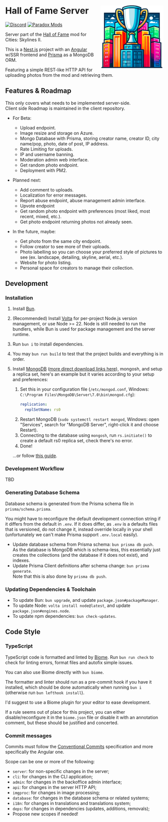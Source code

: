 # <img src="logo.png" alt="Hall of Fame logo, AI-generated by Dall-E 2." align="right" style="width: 200px">Hall of Fame Server

[![Discord](https://img.shields.io/badge/Discord-@toverux-5865f2?logo=discord&logoColor=white&style=flat-square)](https://discord.gg/SsshDVq2Zj)
[![Paradox Mods](https://img.shields.io/badge/Paradox_Mods-Unreleased_yet-5abe41?style=flat-square)](https://mods.paradoxplaza.com/games/cities_skylines_2)

Server part of the [Hall of Fame](https://github.com/toverux/HallOfFame) mod for Cities: Skylines II.

This is a [Nest.js](https://nestjs.com/) project with an [Angular](https://angular.dev) w/SSR frontend and
[Prisma](https://www.prisma.io) as a MongoDB ORM.

Featuring a simple REST-like HTTP API for uploading photos from the mod and retrieving them.

## Features & Roadmap

This only covers what needs to be implemented server-side.<br>
Client side Roadmap is maintained in the client repository.

- For Beta:
  - Upload endpoint.
  - Image resize and storage on Azure.
  - Mongo Database with Prisma, storing creator name, creator ID, city name/pop, photo, date of post, IP address.
  - Rate Limiting for uploads.
  - IP and username banning.
  - Moderation admin web interface.
  - Get random photo endpoint.
  - Deployment with PM2.

- Planned next:
  - Add comment to uploads.
  - Localization for error messages.
  - Report abuse endpoint, abuse management admin interface.
  - Upvote endpoint
  - Get random photo endpoint with preferences (most liked, most recent, mixed, etc.).
  - Get photo endpoint returning photos not already seen.

- In the future, maybe:
  - Get photo from the same city endpoint.
  - Follow creator to see more of their uploads.
  - Photo labelling so you can choose your preferred style of pictures to see (ex. landscape, detailing, skyline,
    aerial, etc.).
  - Website for photo listing.
  - Personal space for creators to manage their collection.

## Development

### Installation

1. Install [Bun](https://bun.sh).
2. (Recommended) Install [Volta](https://volta.sh) for per-project Node.js version management,
   or use Node >= 22. Node is still needed to run the bundlers, while Bun is used for package
   management and the server runtime.
3. Run `bun i` to install dependencies.
4. You may `bun run build` to test that the project builds and everything is in order.
5. Install [MongoDB](https://www.mongodb.com/docs/manual/administration/install-community)
   ([more direct download links here](https://www.mongodb.com/try/download/community-edition)), mongosh, and setup a
   replica set,
   here's an example but it varies according to your setup and preferences:
   1. Set this in your configuration file (`/etc/mongod.conf`,
      Windows: `C:\Program Files\MongoDB\Server\7.0\bin\mongod.cfg`):
      ```yml
      replication:
        replSetName: rs0
      ```
   2. Restart MongoDB (`sudo systemctl restart mongod`, Windows: open "Services", search for "MongoDB Server",
      right-click it and choose Restart).
   3. Connecting to the database using `mongosh`, run `rs.initiate()` to create a default rs0 replica set, check there's
      no error.
   4. Done!

   ...or follow [this guide](https://www.mongodb.com/docs/manual/tutorial/convert-standalone-to-replica-set/).

### Development Workflow

TBD

### Generating Database Schema

Database schema is generated from the Prisma schema file in `prisma/schema.prisma`.

You might have to reconfigure the default development connection string if it differs from the default in `.env`.
If it does differ, as `.env` is a defaults files that is versioned, do not change it, instead override locally in your
shell (unfortunately we can't make Prisma support `.env.local` easily).

- Update database schema from Prisma schema: `bun prisma db push`.<br>
  As the database is MongoDB which is schema-less, this essentially just creates the collections (and the database if it
  does not exist), and indexes.
- Update Prisma Client definitions after schema change: `bun prisma generate`.<br>
  Note that this is also done by `prisma db push`.

### Updating Dependencies & Toolchain

- To update Bun: `bun upgrade`, and update `package.json#packageManager`.
- To update Node: `volta install node@latest`, and update `package.json#engines.node`.
- To update npm dependencies: `bun check-updates`.

## Code Style

### TypeScript

TypeScript code is formatted and linted by [Biome](https://biomejs.dev).
Run `bun run check` to check for linting errors, format files and autofix simple issues.

You can also use Biome directly with `bun biome`.

The formatter and linter should run as a pre-commit hook if you have it installed,
which should be done automatically when running `bun i` (otherwise run `bun lefthook install`).

I'd suggest to use a Biome plugin for your editor to ease development.

If a rule seems out of place for this project, you can either disable/reconfigure
it in the `biome.json` file or disable it with an annotation comment, but these
should be justified and concerted.

### Commit messages

Commits must follow the [Conventional Commits](https://www.conventionalcommits.org/en/v1.0.0)
specification and more specifically the Angular one.

Scope can be one or more of the following:

- `server`: for non-specific changes in the server;
- `cli`: for changes in the CLI application;
- `admin`: for changes in the backoffice admin interface;
- `api`: for changes in the server HTTP API;
- `imgproc`: for changes in image processing;
- `database`: for changes in the database schema or related systems;
- `i18n`: for changes in translations and translations system;
- `deps`: for changes in dependencies (updates, additions, removals);
- Propose new scopes if needed!
